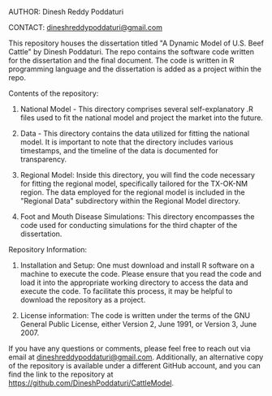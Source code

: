 AUTHOR: Dinesh Reddy Poddaturi

CONTACT: dineshreddypoddaturi@gmail.com

This repository houses the dissertation titled "A Dynamic Model of U.S. Beef Cattle" by Dinesh Poddaturi. The repo contains the software code written for the dissertation and the final document. The code is written in R programming language and the dissertation is added as a project within the repo.

Contents of the repository:

1. National Model - This directory comprises several self-explanatory .R files used to fit the national model and project the market into the future.
   
2. Data - This directory contains the data utilized for fitting the national model. It is important to note that the directory includes various timestamps, and the timeline of the data is documented for transparency.
   
3. Regional Model: Inside this directory, you will find the code necessary for fitting the regional model, specifically tailored for the TX-OK-NM region. The data employed for the regional model is included in the "Regional Data" subdirectory within the Regional Model directory.
   
4. Foot and Mouth Disease Simulations: This directory encompasses the code used for conducting simulations for the third chapter of the dissertation.

Repository Information:

1. Installation and Setup: One must download and install R software on a machine to execute the code. Please ensure that you read the code and load it into the appropriate working directory to access the data and execute the code. To facilitate this process, it may be helpful to download the repository as a project.

2. License information: The code is written under the terms of the GNU General Public License, either Version 2, June 1991, or Version 3, June 2007.

If you have any questions or comments, please feel free to reach out via email at dineshreddypoddaturi@gmail.com. Additionally, an alternative copy of the repository is available under a different GitHub account, and you can find the link to the repository at https://github.com/DineshPoddaturi/CattleModel.
